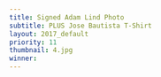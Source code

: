 ```yaml
---
title: Signed Adam Lind Photo
subtitle: PLUS Jose Bautista T-Shirt
layout: 2017_default
priority: 11
thumbnail: 4.jpg
winner:
---
```

